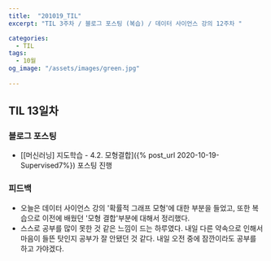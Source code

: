 ```yaml
---
title:  "201019_TIL"
excerpt: "TIL 3주차 / 블로그 포스팅 (복습) / 데이터 사이언스 강의 12주차 "

categories:
  - TIL
tags:
  - 10월
og_image: "/assets/images/green.jpg"
  
---
```

## TIL 13일차

### 블로그 포스팅
- [[머신러닝] 지도학습 - 4.2. 모형결합]({% post_url 2020-10-19-Supervised7%}) 포스팅 진행


### 피드백
  - 오늘은 데이터 사이언스 강의 '확률적 그래프 모형'에 대한 부분을 들었고, 또한 복습으로 이전에 배웠던 '모형 결합'부분에 대해서 정리했다.
  - 스스로 공부를 많이 못한 것 같은 느낌이 드는 하루였다. 내일 다른 약속으로 인해서 마음이 들뜬 탓인지 공부가 잘 안됐던 것 같다. 내일 오전 중에 잠깐이라도 공부를 하고 가야겠다.